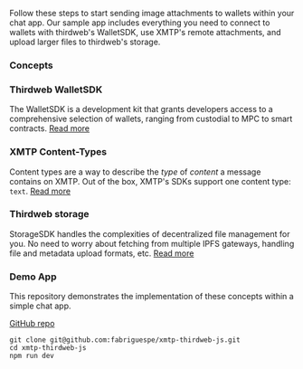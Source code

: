 Follow these steps to start sending image attachments to wallets within your chat app. Our sample app includes everything you need to connect to wallets with thirdweb's WalletSDK, use XMTP's remote attachments, and upload larger files to thirdweb's storage.

<!--truncate-->

### Concepts

### Thirdweb WalletSDK

The WalletSDK is a development kit that grants developers access to a comprehensive selection of wallets, ranging from custodial to MPC to smart contracts.
[Read more](https://portal.thirdweb.com/wallet)

### XMTP Content-Types

Content types are a way to describe the _type_ of _content_ a message contains on XMTP. Out of the box, XMTP's SDKs support one content type: `text`.
[Read more](https://xmtp.org/docs/dev-concepts/content-types)

### Thirdweb storage

StorageSDK handles the complexities of decentralized file management for you. No need to worry about fetching from multiple IPFS gateways, handling file and metadata upload formats, etc.
[Read more](https://portal.thirdweb.com/storage)

### Demo App

This repository demonstrates the implementation of these concepts within a simple chat app.

[GitHub repo](https://github.com/fabriguespe/xmtp-thirdweb-js)

```
git clone git@github.com:fabriguespe/xmtp-thirdweb-js.git
cd xmtp-thirdweb-js
npm run dev
```
